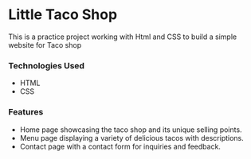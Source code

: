# Little Taco Shop 

This is a practice project working with Html and CSS to build 
a simple website for Taco shop 
### Technologies Used

* HTML
* CSS

### Features
* Home page showcasing the taco shop and its unique selling points.
* Menu page displaying a variety of delicious tacos with descriptions.
* Contact page with a contact form for inquiries and feedback.
